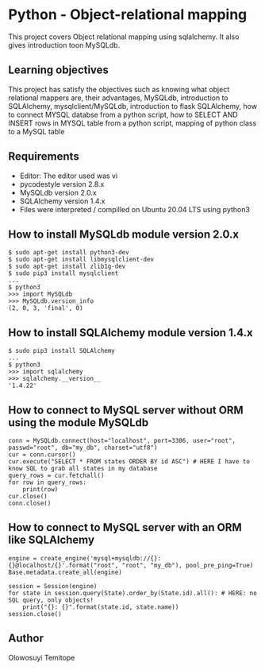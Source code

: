# Python - Object-relational mapping

This project covers Object relational mapping using sqlalchemy. It also gives introduction toon MySQLdb.
## Learning objectives
This project has satisfy the objectives such as knowing what object relational mappers are, their advantages, MySQLdb, introduction to SQLAlchemy, mysqlclient/MySQLdb, introduction to flask SQLAlchemy, how to connect MYSQL databse from a python script, how to SELECT AND INSERT rows in MYSQL table from a python script, mapping of python class to a MySQL table

## Requirements

* Editor: The editor used was vi
* pycodestyle version 2.8.x
* MySQLdb version 2.0.x
* SQLAlchemy version 1.4.x
* Files were interpreted / compilled on Ubuntu 20.04 LTS using python3

## How to install MySQLdb module version 2.0.x
```
$ sudo apt-get install python3-dev
$ sudo apt-get install libmysqlclient-dev
$ sudo apt-get install zlib1g-dev
$ sudo pip3 install mysqlclient
...
$ python3
>>> import MySQLdb
>>> MySQLdb.version_info 
(2, 0, 3, 'final', 0)
```
## How to install SQLAlchemy module version 1.4.x
```
$ sudo pip3 install SQLAlchemy
...
$ python3
>>> import sqlalchemy
>>> sqlalchemy.__version__ 
'1.4.22'
```
## How to connect to MySQL server without ORM using the module MySQLdb
```
conn = MySQLdb.connect(host="localhost", port=3306, user="root", passwd="root", db="my_db", charset="utf8")
cur = conn.cursor()
cur.execute("SELECT * FROM states ORDER BY id ASC") # HERE I have to know SQL to grab all states in my database
query_rows = cur.fetchall()
for row in query_rows:
    print(row)
cur.close()
conn.close()
```
## How to connect to MySQL server with an ORM like SQLAlchemy
```
engine = create_engine('mysql+mysqldb://{}:{}@localhost/{}'.format("root", "root", "my_db"), pool_pre_ping=True)
Base.metadata.create_all(engine)

session = Session(engine)
for state in session.query(State).order_by(State.id).all(): # HERE: no SQL query, only objects!
    print("{}: {}".format(state.id, state.name))
session.close()
```
## Author
Olowosuyi Temitope
